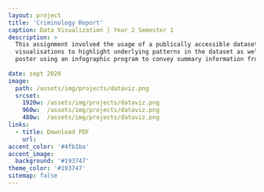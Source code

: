 ```yaml
---
layout: project
title: 'Criminology Report'
caption: Data Visualization | Year 2 Semester 1
description: >
  This assignment involved the usage of a publically accessible dataset from a specified source to create a report that included a number of effective 
  visualisations to highlight underlying patterns in the dataset as well as a narrative about the dataset's subject. I'll also have to develop and build a 
  poster using an infographic program to convey summary information from the dataset.
  
date: sept 2020
image: 
  path: /assets/img/projects/dataviz.png
  srcset: 
    1920w: /assets/img/projects/dataviz.png
    960w:  /assets/img/projects/dataviz.png
    480w:  /assets/img/projects/dataviz.png
links:
  - title: Download PDF
    url: 
accent_color: '#4fb1ba'
accent_image:
  background: '#193747'
theme_color: '#193747'
sitemap: false
---
```

